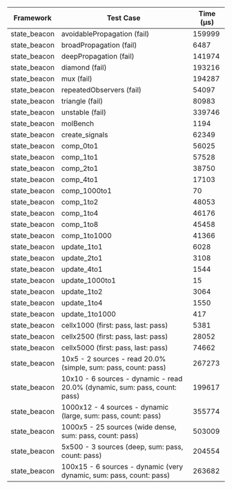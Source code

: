 | Framework | Test Case | Time (μs) |
| --- | --- | --- |
| state_beacon | avoidablePropagation (fail) | 159999 |
| state_beacon | broadPropagation (fail) | 6487 |
| state_beacon | deepPropagation (fail) | 141974 |
| state_beacon | diamond (fail) | 193216 |
| state_beacon | mux (fail) | 194287 |
| state_beacon | repeatedObservers (fail) | 54097 |
| state_beacon | triangle (fail) | 80983 |
| state_beacon | unstable (fail) | 339746 |
| state_beacon | molBench | 1194 |
| state_beacon | create_signals | 62349 |
| state_beacon | comp_0to1 | 56025 |
| state_beacon | comp_1to1 | 57528 |
| state_beacon | comp_2to1 | 38750 |
| state_beacon | comp_4to1 | 17103 |
| state_beacon | comp_1000to1 | 70 |
| state_beacon | comp_1to2 | 48053 |
| state_beacon | comp_1to4 | 46176 |
| state_beacon | comp_1to8 | 45458 |
| state_beacon | comp_1to1000 | 41366 |
| state_beacon | update_1to1 | 6028 |
| state_beacon | update_2to1 | 3108 |
| state_beacon | update_4to1 | 1544 |
| state_beacon | update_1000to1 | 15 |
| state_beacon | update_1to2 | 3064 |
| state_beacon | update_1to4 | 1550 |
| state_beacon | update_1to1000 | 417 |
| state_beacon | cellx1000 (first: pass, last: pass) | 5381 |
| state_beacon | cellx2500 (first: pass, last: pass) | 28052 |
| state_beacon | cellx5000 (first: pass, last: pass) | 74662 |
| state_beacon | 10x5 - 2 sources - read 20.0% (simple, sum: pass, count: pass) | 267273 |
| state_beacon | 10x10 - 6 sources - dynamic - read 20.0% (dynamic, sum: pass, count: pass) | 199617 |
| state_beacon | 1000x12 - 4 sources - dynamic (large, sum: pass, count: pass) | 355774 |
| state_beacon | 1000x5 - 25 sources (wide dense, sum: pass, count: pass) | 503009 |
| state_beacon | 5x500 - 3 sources (deep, sum: pass, count: pass) | 204554 |
| state_beacon | 100x15 - 6 sources - dynamic (very dynamic, sum: pass, count: pass) | 263682 |
